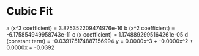 
# Cubic Fit

a (x^3 coefficient) = 3.875352209474976e-16
b (x^2 coefficient) = -6.175854949958743e-11
c (x coefficient) = 1.1748892995164261e-05
d (constant term) = -0.039175174887156994
y = 0.0000x^3 + -0.0000x^2 + 0.0000x + -0.0392

